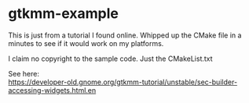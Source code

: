 # gtkmm-example

This is just from a tutorial I found online. Whipped up the CMake file in a minutes to see if it would work on my platforms. 

I claim no copyright to the sample code. Just the CMakeList.txt

See  here:  
https://developer-old.gnome.org/gtkmm-tutorial/unstable/sec-builder-accessing-widgets.html.en